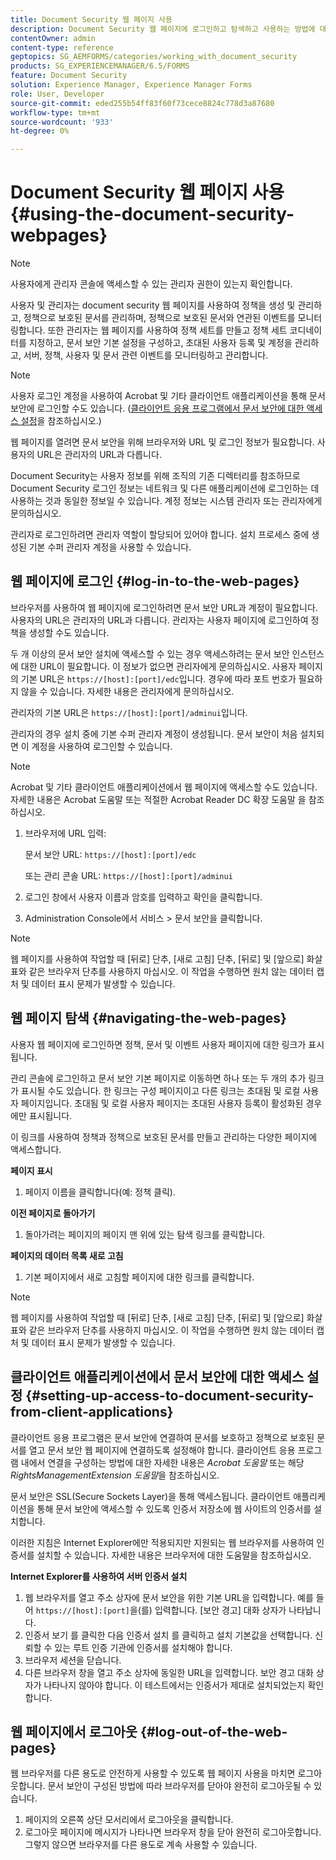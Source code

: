 ```yaml
---
title: Document Security 웹 페이지 사용
description: Document Security 웹 페이지에 로그인하고 탐색하고 사용하는 방법에 대해 알아봅니다.
contentOwner: admin
content-type: reference
geptopics: SG_AEMFORMS/categories/working_with_document_security
products: SG_EXPERIENCEMANAGER/6.5/FORMS
feature: Document Security
solution: Experience Manager, Experience Manager Forms
role: User, Developer
source-git-commit: eded255b54ff83f60f73cece8824c778d3a87680
workflow-type: tm+mt
source-wordcount: '933'
ht-degree: 0%

---
```


# Document Security 웹 페이지 사용 {#using-the-document-security-webpages}

>[!NOTE]
> 
> 사용자에게 관리자 콘솔에 액세스할 수 있는 관리자 권한이 있는지 확인합니다.

사용자 및 관리자는 document security 웹 페이지를 사용하여 정책을 생성 및 관리하고, 정책으로 보호된 문서를 관리하며, 정책으로 보호된 문서와 연관된 이벤트를 모니터링합니다. 또한 관리자는 웹 페이지를 사용하여 정책 세트를 만들고 정책 세트 코디네이터를 지정하고, 문서 보안 기본 설정을 구성하고, 초대된 사용자 등록 및 계정을 관리하고, 서버, 정책, 사용자 및 문서 관련 이벤트를 모니터링하고 관리합니다.

>[!NOTE]
>
>사용자 로그인 계정을 사용하여 Acrobat 및 기타 클라이언트 애플리케이션을 통해 문서 보안에 로그인할 수도 있습니다. ([클라이언트 응용 프로그램에서 문서 보안에 대한 액세스 설정](using-document-security-web-pages.md#setting-up-access-to-document-security-from-client-applications)을 참조하십시오.)

웹 페이지를 열려면 문서 보안을 위해 브라우저와 URL 및 로그인 정보가 필요합니다. 사용자의 URL은 관리자의 URL과 다릅니다.

Document Security는 사용자 정보를 위해 조직의 기존 디렉터리를 참조하므로 Document Security 로그인 정보는 네트워크 및 다른 애플리케이션에 로그인하는 데 사용하는 것과 동일한 정보일 수 있습니다. 계정 정보는 시스템 관리자 또는 관리자에게 문의하십시오.

관리자로 로그인하려면 관리자 역할이 할당되어 있어야 합니다. 설치 프로세스 중에 생성된 기본 수퍼 관리자 계정을 사용할 수 있습니다.

## 웹 페이지에 로그인 {#log-in-to-the-web-pages}

브라우저를 사용하여 웹 페이지에 로그인하려면 문서 보안 URL과 계정이 필요합니다. 사용자의 URL은 관리자의 URL과 다릅니다. 관리자는 사용자 페이지에 로그인하여 정책을 생성할 수도 있습니다.

두 개 이상의 문서 보안 설치에 액세스할 수 있는 경우 액세스하려는 문서 보안 인스턴스에 대한 URL이 필요합니다. 이 정보가 없으면 관리자에게 문의하십시오. 사용자 페이지의 기본 URL은 `https://[host]:[port]/edc`입니다. 경우에 따라 포트 번호가 필요하지 않을 수 있습니다. 자세한 내용은 관리자에게 문의하십시오.

관리자의 기본 URL은 `https://[host]:[port]/adminui`입니다.

관리자의 경우 설치 중에 기본 수퍼 관리자 계정이 생성됩니다. 문서 보안이 처음 설치되면 이 계정을 사용하여 로그인할 수 있습니다.

>[!NOTE]
>
>Acrobat 및 기타 클라이언트 애플리케이션에서 웹 페이지에 액세스할 수도 있습니다. 자세한 내용은 Acrobat 도움말 또는 적절한 Acrobat Reader DC 확장 도움말 을 참조하십시오.

1. 브라우저에 URL 입력:

   문서 보안 URL: `https://[host]:[port]/edc`

   또는 관리 콘솔 URL: `https://[host]:[port]/adminui`

1. 로그인 창에서 사용자 이름과 암호를 입력하고 확인을 클릭합니다.
1. Administration Console에서 서비스 > 문서 보안을 클릭합니다.

>[!NOTE]
>
>웹 페이지를 사용하여 작업할 때 [뒤로] 단추, [새로 고침] 단추, [뒤로] 및 [앞으로] 화살표와 같은 브라우저 단추를 사용하지 마십시오. 이 작업을 수행하면 원치 않는 데이터 캡처 및 데이터 표시 문제가 발생할 수 있습니다.

## 웹 페이지 탐색 {#navigating-the-web-pages}

사용자 웹 페이지에 로그인하면 정책, 문서 및 이벤트 사용자 페이지에 대한 링크가 표시됩니다.

관리 콘솔에 로그인하고 문서 보안 기본 페이지로 이동하면 하나 또는 두 개의 추가 링크가 표시될 수도 있습니다. 한 링크는 구성 페이지이고 다른 링크는 초대됨 및 로컬 사용자 페이지입니다. 초대됨 및 로컬 사용자 페이지는 초대된 사용자 등록이 활성화된 경우에만 표시됩니다.

이 링크를 사용하여 정책과 정책으로 보호된 문서를 만들고 관리하는 다양한 페이지에 액세스합니다.

**페이지 표시**

1. 페이지 이름을 클릭합니다(예: 정책 클릭).

**이전 페이지로 돌아가기**

1. 돌아가려는 페이지의 페이지 맨 위에 있는 탐색 링크를 클릭합니다.

**페이지의 데이터 목록 새로 고침**

1. 기본 페이지에서 새로 고침할 페이지에 대한 링크를 클릭합니다.

>[!NOTE]
>
>웹 페이지를 사용하여 작업할 때 [뒤로] 단추, [새로 고침] 단추, [뒤로] 및 [앞으로] 화살표와 같은 브라우저 단추를 사용하지 마십시오. 이 작업을 수행하면 원치 않는 데이터 캡처 및 데이터 표시 문제가 발생할 수 있습니다.

## 클라이언트 애플리케이션에서 문서 보안에 대한 액세스 설정 {#setting-up-access-to-document-security-from-client-applications}

클라이언트 응용 프로그램은 문서 보안에 연결하여 문서를 보호하고 정책으로 보호된 문서를 열고 문서 보안 웹 페이지에 연결하도록 설정해야 합니다. 클라이언트 응용 프로그램 내에서 연결을 구성하는 방법에 대한 자세한 내용은 *Acrobat 도움말* 또는 해당 *RightsManagementExtension 도움말*&#x200B;을 참조하십시오.

문서 보안은 SSL(Secure Sockets Layer)을 통해 액세스됩니다. 클라이언트 애플리케이션을 통해 문서 보안에 액세스할 수 있도록 인증서 저장소에 웹 사이트의 인증서를 설치합니다.

<!-- Fix broken link See Configuring SSL for information on SSL.-->

이러한 지침은 Internet Explorer에만 적용되지만 지원되는 웹 브라우저를 사용하여 인증서를 설치할 수 있습니다. 자세한 내용은 브라우저에 대한 도움말을 참조하십시오.

**Internet Explorer를 사용하여 서버 인증서 설치**

1. 웹 브라우저를 열고 주소 상자에 문서 보안을 위한 기본 URL을 입력합니다. 예를 들어 `https://[host]:[port]`을(를) 입력합니다. [보안 경고] 대화 상자가 나타납니다.
1. 인증서 보기 를 클릭한 다음 인증서 설치 를 클릭하고 설치 기본값을 선택합니다. 신뢰할 수 있는 루트 인증 기관에 인증서를 설치해야 합니다.
1. 브라우저 세션을 닫습니다.
1. 다른 브라우저 창을 열고 주소 상자에 동일한 URL을 입력합니다. 보안 경고 대화 상자가 나타나지 않아야 합니다. 이 테스트에서는 인증서가 제대로 설치되었는지 확인합니다.

## 웹 페이지에서 로그아웃 {#log-out-of-the-web-pages}

웹 브라우저를 다른 용도로 안전하게 사용할 수 있도록 웹 페이지 사용을 마치면 로그아웃합니다. 문서 보안이 구성된 방법에 따라 브라우저를 닫아야 완전히 로그아웃될 수 있습니다.

1. 페이지의 오른쪽 상단 모서리에서 로그아웃을 클릭합니다.
1. 로그아웃 페이지에 메시지가 나타나면 브라우저 창을 닫아 완전히 로그아웃합니다. 그렇지 않으면 브라우저를 다른 용도로 계속 사용할 수 있습니다.
